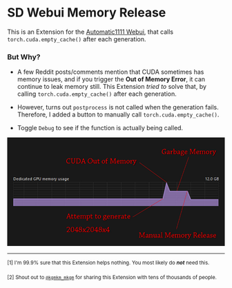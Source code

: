 # SD Webui Memory Release
This is an Extension for the [Automatic1111 Webui](https://github.com/AUTOMATIC1111/stable-diffusion-webui), that calls `torch.cuda.empty_cache()` after each generation.

### But Why?
- A few Reddit posts/comments mention that CUDA sometimes has memory issues, 
and if you trigger the **Out of Memory Error**, it can continue to leak memory still.
This Extension *tried to* solve that, by calling `torch.cuda.empty_cache()` after each generation.

- However, turns out `postprocess` is not called when the generation fails.
Therefore, I added a button to manually call `torch.cuda.empty_cache()`.

- Toggle `Debug` to see if the function is actually being called.

<p align="center"><img src="Sample.jpg"></p>

<hr>

<sup>[1] I'm 99.9% sure that this Extension helps nothing. You most likely do ***not*** need this. </sup>

<sup>[2] Shout out to [`@kgmkm_mkgm`](https://twitter.com/kgmkm_mkgm/status/1658760768958140418) for sharing this Extension with tens of thousands of people. </sup>